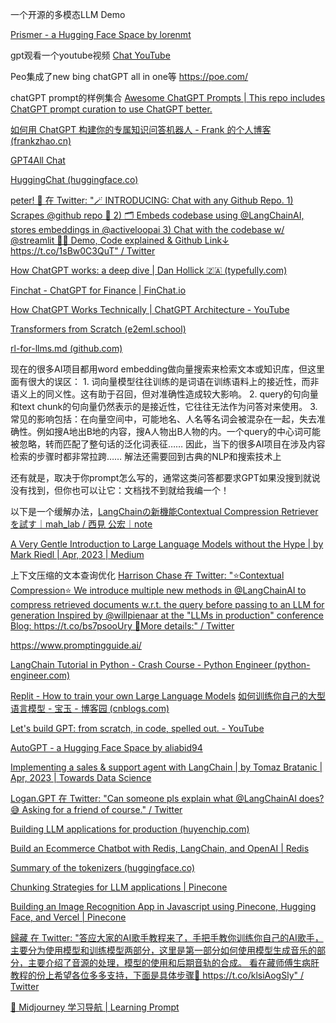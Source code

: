 
一个开源的多模态LLM Demo 

[Prismer - a Hugging Face Space by lorenmt](https://huggingface.co/spaces/lorenmt/prismer)


gpt观看一个youtube视频 [Chat YouTube](https://chatyoutube.com/)


Peo集成了new bing chatGPT all in one等 https://poe.com/ 

chatGPT prompt的样例集合 [Awesome ChatGPT Prompts | This repo includes ChatGPT prompt curation to use ChatGPT better.](https://prompts.chat/)  

[如何用 ChatGPT 构建你的专属知识问答机器人 - Frank 的个人博客 (frankzhao.cn)](https://blog.frankzhao.cn/build_gpt_bot_for_doc/)




[GPT4All Chat](https://gpt4all.io/index.html)

[HuggingChat (huggingface.co)](https://huggingface.co/chat/privacy)

[peter! 🥷 在 Twitter: "🪄 INTRODUCING: Chat with any Github Repo. 1) Scrapes @github repo 🤖 2) 🗂️ Embeds codebase using @LangChainAI, stores embeddings in @activeloopai 3) Chat with the codebase w/ @streamlit 👨‍💻 Demo, Code explained &amp; Github Link↓ https://t.co/1sBw0C3QuT" / Twitter](https://twitter.com/pwang_szn/status/1650801868568772608)


[How ChatGPT works: a deep dive | Dan Hollick 🇿🇦 (typefully.com)](https://typefully.com/DanHollick/how-chatgpt-works-a-deep-dive-yA3ppZC)

[Finchat - ChatGPT for Finance | FinChat.io](https://finchat.io/)

[How ChatGPT Works Technically | ChatGPT Architecture - YouTube](https://www.youtube.com/watch?v=bSvTVREwSNw&feature=youtu.be)

[Transformers from Scratch (e2eml.school)](https://e2eml.school/transformers.html)

[rl-for-llms.md (github.com)](https://gist.github.com/yoavg/6bff0fecd65950898eba1bb321cfbd81)



现在的很多AI项目都用word embedding做向量搜索来检索文本或知识库，但这里面有很大的误区： 1. 词向量模型往往训练的是词语在训练语料上的接近性，而非语义上的同义性。这有助于召回，但对准确性造成较大影响。 2. query的句向量和text chunk的句向量仍然表示的是接近性，它往往无法作为问答对来使用。
3. 常见的影响包括：在向量空间中，可能地名、人名等名词会被混杂在一起，失去准确性。例如搜A地出B地的内容，搜A人物出B人物的内。一个query的中心词可能被忽略，转而匹配了整句话的泛化词表征…… 因此，当下的很多AI项目在涉及内容检索的步骤时都非常拉跨…… 解法还需要回到古典的NLP和搜索技术上

还有就是，取决于你prompt怎么写的，通常这类问答都要求GPT如果没搜到就说没有找到，但你也可以让它：文档找不到就给我编一个！

以下是一个缓解办法，[LangChainの新機能Contextual Compression Retrieverを試す｜mah_lab / 西見 公宏｜note](https://note.com/mahlab/n/n7d72e83904cc) 


[A Very Gentle Introduction to Large Language Models without the Hype | by Mark Riedl | Apr, 2023 | Medium](https://mark-riedl.medium.com/a-very-gentle-introduction-to-large-language-models-without-the-hype-5f67941fa59e)

上下文压缩的文本查询优化 [Harrison Chase 在 Twitter: "⭐️Contextual Compression⭐️ We introduce multiple new methods in @LangChainAI to compress retrieved documents w.r.t. the query before passing to an LLM for generation Inspired by @willpienaar at the "LLMs in production" conference Blog: https://t.co/bs7psooUry 🧵More details:" / Twitter](https://twitter.com/hwchase17/status/1649428295467905025) 

https://www.promptingguide.ai/

[LangChain Tutorial in Python - Crash Course - Python Engineer (python-engineer.com)](https://www.python-engineer.com/posts/langchain-crash-course/)

[Replit - How to train your own Large Language Models](https://blog.replit.com/llm-training)
[如何训练你自己的大型语言模型 - 宝玉 - 博客园 (cnblogs.com)](https://www.cnblogs.com/dotey/p/17336142.html) 

[Let's build GPT: from scratch, in code, spelled out. - YouTube](https://www.youtube.com/watch?v=kCc8FmEb1nY)

[AutoGPT - a Hugging Face Space by aliabid94](https://huggingface.co/spaces/aliabid94/AutoGPT)

[Implementing a sales & support agent with LangChain | by Tomaz Bratanic | Apr, 2023 | Towards Data Science](https://towardsdatascience.com/implementing-a-sales-support-agent-with-langchain-63c4761193e7)

[Logan.GPT 在 Twitter: "Can someone pls explain what @LangChainAI does? 😅 Asking for a friend of course." / Twitter](https://twitter.com/OfficialLoganK/status/1648709651205173248)

[Building LLM applications for production (huyenchip.com)](https://huyenchip.com/2023/04/11/llm-engineering.html)

[Build an Ecommerce Chatbot with Redis, LangChain, and OpenAI | Redis](https://redis.com/blog/build-ecommerce-chatbot-with-redis/)

[Summary of the tokenizers (huggingface.co)](https://huggingface.co/docs/transformers/tokenizer_summary)

[Chunking Strategies for LLM applications | Pinecone](https://www.pinecone.io/learn/chunking-strategies/)

[Building an Image Recognition App in Javascript using Pinecone, Hugging Face, and Vercel | Pinecone](https://www.pinecone.io/learn/pinecone-vision-app/)


[歸藏 在 Twitter: "答应大家的AI歌手教程来了，手把手教你训练你自己的AI歌手，主要分为使用模型和训练模型两部分，这里是第一部分如何使用模型生成音乐的部分，主要介绍了音源的处理，模型的使用和后期音轨的合成。 看在藏师傅生病肝教程的份上希望各位多多支持，下面是具体步骤🧶 https://t.co/klsiAogSly" / Twitter](https://twitter.com/op7418/status/1655437246869417985)

[🧭 Midjourney 学习导航 | Learning Prompt](https://learningprompt.wiki/docs/midjourney-learning-path)

